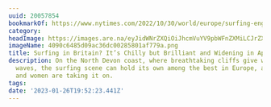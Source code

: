 ```yaml
---
uuid: 20057854
bookmarkOf: https://www.nytimes.com/2022/10/30/world/europe/surfing-england-north-devon.html
category:
headImage: https://images.are.na/eyJidWNrZXQiOiJhcmVuYV9pbWFnZXMiLCJrZXkiOiIyMDA1Nzg1NC9vcmlnaW5hbF80MDkwYzY0ODVkMDlhYzM2ZGMwMDI4NTgwMWFmNzc5YS5wbmciLCJlZGl0cyI6eyJyZXNpemUiOnsid2lkdGgiOjEyMDAsImhlaWdodCI6MTIwMCwiZml0IjoiaW5zaWRlIiwid2l0aG91dEVubGFyZ2VtZW50Ijp0cnVlfSwid2VicCI6eyJxdWFsaXR5Ijo5MH0sImpwZWciOnsicXVhbGl0eSI6OTB9LCJyb3RhdGUiOm51bGx9fQ==?bc=0
imageName: 4090c6485d09ac36dc00285801af779a.png
title: Surfing in Britain? It’s Chilly but Brilliant and Widening in Appeal.
description: On the North Devon coast, where breathtaking cliffs give way to barreling
  waves, the surfing scene can hold its own among the best in Europe, and more girls
  and women are taking it on.
tags:
date: '2023-01-26T19:52:23.441Z'
---
```

